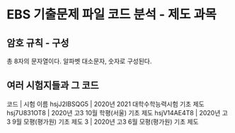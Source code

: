 # EBS 기출문제 파일 코드 분석 - 제도 과목
## 암호 규칙 - 구성
총 8자의 문자열이다.
알파벳 대소문자, 숫자로 구성된다.
## 여러 시험지들과 그 코드
코드      	| 시험 이름
hsjJ2IBSQG5	| 2020년 2021 대학수학능력시험 기초 제도
hsj7U831OT8	| 2020년 고3 10월 학평(서울) 기초 제도
hsjV14AE4T8	| 2020년 고3 9월 모평(평가원) 기초 제도
3	| 2020년 고3 6월 모평(평가원) 기초 제도
